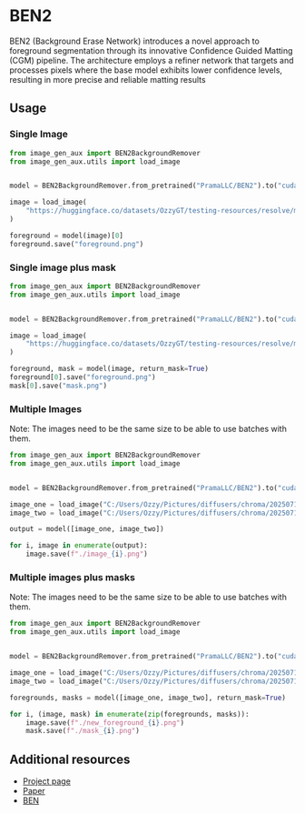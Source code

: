 # BEN2

BEN2 (Background Erase Network) introduces a novel approach to foreground segmentation through its innovative Confidence Guided Matting (CGM) pipeline. The architecture employs a refiner network that targets and processes pixels where the base model exhibits lower confidence levels, resulting in more precise and reliable matting results

## Usage

### Single Image

```python
from image_gen_aux import BEN2BackgroundRemover
from image_gen_aux.utils import load_image


model = BEN2BackgroundRemover.from_pretrained("PramaLLC/BEN2").to("cuda")

image = load_image(
    "https://huggingface.co/datasets/OzzyGT/testing-resources/resolve/main/differential/20240401162056.png"
)

foreground = model(image)[0]
foreground.save("foreground.png")
```

### Single image plus mask

```python
from image_gen_aux import BEN2BackgroundRemover
from image_gen_aux.utils import load_image


model = BEN2BackgroundRemover.from_pretrained("PramaLLC/BEN2").to("cuda")

image = load_image(
    "https://huggingface.co/datasets/OzzyGT/testing-resources/resolve/main/differential/20240401162056.png"
)

foreground, mask = model(image, return_mask=True)
foreground[0].save("foreground.png")
mask[0].save("mask.png")
```

### Multiple Images

Note: The images need to be the same size to be able to use batches with them.

```python
from image_gen_aux import BEN2BackgroundRemover
from image_gen_aux.utils import load_image


model = BEN2BackgroundRemover.from_pretrained("PramaLLC/BEN2").to("cuda")

image_one = load_image("C:/Users/Ozzy/Pictures/diffusers/chroma/20250715053400_4020590469.png")
image_two = load_image("C:/Users/Ozzy/Pictures/diffusers/chroma/20250715053811_709755595.png")

output = model([image_one, image_two])

for i, image in enumerate(output):
    image.save(f"./image_{i}.png")

```

### Multiple images plus masks

Note: The images need to be the same size to be able to use batches with them.

```python
from image_gen_aux import BEN2BackgroundRemover
from image_gen_aux.utils import load_image


model = BEN2BackgroundRemover.from_pretrained("PramaLLC/BEN2").to("cuda")

image_one = load_image("C:/Users/Ozzy/Pictures/diffusers/chroma/20250715053400_4020590469.png")
image_two = load_image("C:/Users/Ozzy/Pictures/diffusers/chroma/20250715053811_709755595.png")

foregrounds, masks = model([image_one, image_two], return_mask=True)

for i, (image, mask) in enumerate(zip(foregrounds, masks)):
    image.save(f"./new_foreground_{i}.png")
    mask.save(f"./mask_{i}.png")
```

## Additional resources

* [Project page](https://github.com/PramaLLC/BEN2/)
* [Paper](https://huggingface.co/papers/2501.06230)
* [BEN](https://github.com/PramaLLC/BEN)